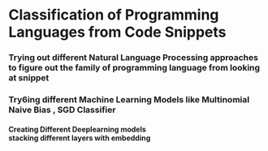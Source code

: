 # Classification of Programming Languages from Code Snippets

### Trying out different Natural Language Processing approaches to figure out the family of programming language from looking at  snippet

### Try6ing different Machine Learning Models like Multinomial Naive Bias , SGD Classifier

#### Creating Different Deeplearning models <br> stacking different layers with embedding
